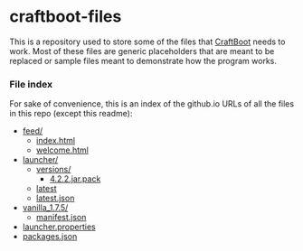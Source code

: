 craftboot-files
===============

This is a repository used to store some of the files that [CraftBoot](//github.com/oxguy3/craftboot) needs to work. Most of these files are generic placeholders that are meant to be replaced or sample files meant to demonstrate how the program works.

### File index
For sake of convenience, this is an index of the github.io URLs of all the files in this repo (except this readme):

* [feed/](//oxguy3.github.io/feed/)
    * [index.html](//oxguy3.github.io/feed/index.html)
    * [welcome.html](//oxguy3.github.io/feed/welcome.html)
* [launcher/](//oxguy3.github.io/launcher/)
    * [versions/](//oxguy3.github.io/launcher/versions/)
        * [4.2.2.jar.pack](//oxguy3.github.io/launcher/versions/4.2.2.jar.pack)
    * [latest](//oxguy3.github.io/launcher/latest)
    * [latest.json](//oxguy3.github.io/launcher/latest.json)
* [vanilla_1.7.5/](//oxguy3.github.io/feed/vanilla_1.7.5/)
    * [manifest.json](//oxguy3.github.io/feed/vanilla_1.7.5/manifest.json)
* [launcher.properties](//oxguy3.github.io/feed/launcher.properties)
* [packages.json](//oxguy3.github.io/feed/packages.json)
